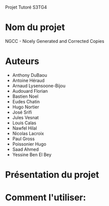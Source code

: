 Projet Tutoré S3TG4

**Nom du projet**
============ 
NGCC - Nicely Generated and Corrected Copies

**Auteurs**
============ 
- Anthony DuBaou
- Antoine Héraud
- Arnaud Lysensoone-Bijou
- Audouard Florian
- Bastien Noel
- Eudes Chatin
- Hugo Nortier
- José Srifi
- Jules Vesnat
- Louis Calas
- Nawfel Hilal
- Nicolas Lacroix
- Paul Gross
- Poissonier Hugo
- Saad Ahmed
- Yessine Ben El Bey

**Présentation du projet**
============ 

**Comment l'utiliser:**
============ 



